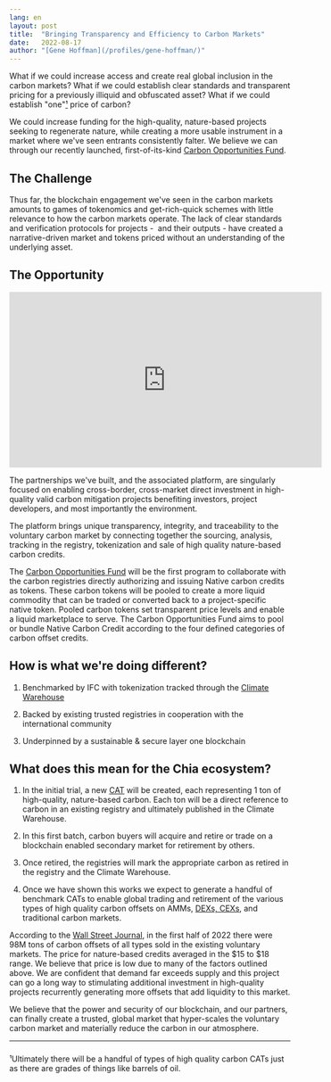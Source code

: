 ```yaml
---
lang: en
layout: post
title:  "Bringing Transparency and Efficiency to Carbon Markets"
date:   2022-08-17
author: "[Gene Hoffman](/profiles/gene-hoffman/)"
---
```


What if we could increase access and create real global inclusion in the carbon markets? What if we could establish clear standards and transparent pricing for a previously illiquid and obfuscated asset? What if we could establish "one"<a href="#ft-1">¹</a> price of carbon?

We could increase funding for the high-quality, nature-based projects seeking to regenerate nature, while creating a more usable instrument in a market where we've seen entrants consistently falter. We believe we can through our recently launched, first-of-its-kind [Carbon Opportunities Fund](https://pressroom.ifc.org/all/pages/PressDetail.aspx?ID=27145).

## The Challenge

Thus far, the blockchain engagement we've seen in the carbon markets amounts to games of tokenomics and get-rich-quick schemes with little relevance to how the carbon markets operate. The lack of clear standards and verification protocols for projects -  and their outputs - have created a narrative-driven market and tokens priced without an understanding of the underlying asset.

## The Opportunity

<iframe width="560" height="315" src="https://www.youtube.com/embed/DaG9eGBbcmw" title="YouTube video player" frameborder="0" allow="accelerometer; autoplay; clipboard-write; encrypted-media; gyroscope; picture-in-picture" allowfullscreen></iframe>

The partnerships we've built, and the associated platform, are singularly focused on enabling cross-border, cross-market direct investment in high-quality valid carbon mitigation projects benefiting investors, project developers, and most importantly the environment.

The platform brings unique transparency, integrity, and traceability to the voluntary carbon market by connecting together the sourcing, analysis, tracking in the registry, tokenization and sale of high quality nature-based carbon credits.

The [Carbon Opportunities Fund](https://www.reuters.com/article/worldbank-carbon-fund/exclusive-world-banks-ifc-taps-blockchain-for-carbon-offsets-idUSL8N2ZN6E7) will be the first program to collaborate with the carbon registries directly authorizing and issuing Native carbon credits as tokens. These carbon tokens will be pooled to create a more liquid commodity that can be traded or converted back to a project-specific native token. Pooled carbon tokens set transparent price levels and enable a liquid marketplace to serve. The Carbon Opportunities Fund aims to pool or bundle Native Carbon Credit according to the four defined categories of carbon offset credits.

## How is what we're doing different?

1.  Benchmarked by IFC with tokenization tracked through the [Climate Warehouse](https://www.theclimatewarehouse.org/)

2.  Backed by existing trusted registries in cooperation with the international community

3.  Underpinned by a sustainable & secure layer one blockchain

## What does this mean for the Chia ecosystem?

1.  In the initial trial, a new [CAT](https://www.chia.net/2021/11/15/the-CATs-out-of-the-bag.en.html) will be created, each representing 1 ton of high-quality, nature-based carbon. Each ton will be a direct reference to carbon in an existing registry and ultimately published in the Climate Warehouse.

2.  In this first batch, carbon buyers will acquire and retire or trade on a blockchain enabled secondary market for retirement by others.

3.  Once retired, the registries will mark the appropriate carbon as retired in the registry and the Climate Warehouse.

4.  Once we have shown this works we expect to generate a handful of benchmark CATs to enable global trading and retirement of the various types of high quality carbon offsets on AMMs, [DEXs, CEXs](https://chialinks.com/exchanges/), and traditional carbon markets.

According to the [Wall Street Journal](https://www.wsj.com/articles/booming-carbon-credits-market-took-hit-as-stocks-sold-off-11658447086), in the first half of 2022 there were 98M tons of carbon offsets of all types sold in the existing voluntary markets. The price for nature-based credits averaged in the $15 to $18 range. We believe that price is low due to many of the factors outlined above. We are confident that demand far exceeds supply and this project can go a long way to stimulating additional investment in high-quality projects recurrently generating more offsets that add liquidity to this market.

We believe that the power and security of our blockchain, and our partners, can finally create a trusted, global market that hyper-scales the voluntary carbon market and materially reduce the carbon in our atmosphere.

---
<h3 id="ft-1"></h3>
¹Ultimately there will be a handful of types of high quality carbon CATs  just as there are grades of things like barrels of oil.